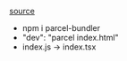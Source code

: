 [source](https://juejin.cn/post/6844903684422254606)

- npm i parcel-bundler
- "dev": "parcel  index.html"
- index.js -> index.tsx